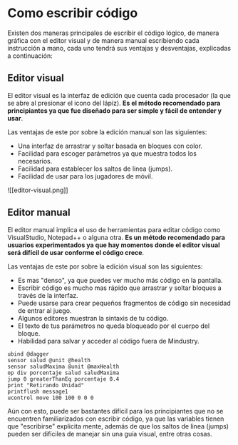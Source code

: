 # Como escribir código

Existen dos maneras principales de escribir el código lógico, de manera gráfica con el editor visual y de manera manual escribiendo cada instrucción a mano, cada uno tendrá sus ventajas y desventajas, explicadas a continuación:

## Editor visual

El editor visual es la interfaz de edición que cuenta cada procesador (la que se abre al presionar el icono del lápiz). **Es el método recomendado para principiantes ya que fue diseñado para ser simple y fácil de entender y usar**.

Las ventajas de este por sobre la edición manual son las siguientes:

* Una interfaz de arrastrar y soltar basada en bloques con color.
* Facilidad para escoger parámetros ya que muestra todos los necesarios.
* Facilidad para establecer los saltos de linea (jumps).
* Facilidad de usar para los jugadores de móvil.

![[editor-visual.png]]
## Editor manual

El editor manual implica el uso de herramientas para editar código como VisualStudio, Notepad++ o alguna otra. **Es un método recomendado para usuarios experimentados ya que hay momentos donde el editor visual será difícil de usar conforme el código crece**.

Las ventajas de este por sobre la edición visual son las siguientes:

* Es mas "denso", ya que puedes ver mucho más código en la pantalla.
* Escribir código es mucho mas rápido que arrastrar y soltar bloques a través de la interfaz.
* Puede usarse para crear pequeños fragmentos de código sin necesidad de entrar al juego.
* Algunos editores muestran la sintaxis de tu código.
* El texto de tus parámetros no queda bloqueado por el cuerpo del bloque.
* Habilidad para salvar y acceder al código fuera de Mindustry.

```
ubind @dagger
sensor salud @unit @health
sensor saludMaxima @unit @maxHealth
op div porcentaje salud saludMaxima
jump 0 greaterThanEq porcentaje 0.4
print "Retirando Unidad"
printflush message1
ucontrol move 100 100 0 0 0
```

Aún con esto, puede ser bastantes difícil para los principiantes que no se encuentren familiarizados con escribir código, ya que las variables tienen que "escribirse" explicita mente, además de que los saltos de linea (jumps) pueden ser difíciles de manejar sin una guía visual, entre otras cosas.
